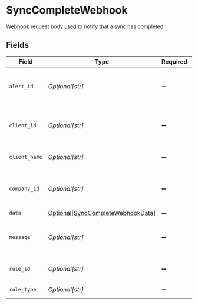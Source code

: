 # SyncCompleteWebhook

Webhook request body used to notify that a sync has completed.


## Fields

| Field                                                                               | Type                                                                                | Required                                                                            | Description                                                                         | Example                                                                             |
| ----------------------------------------------------------------------------------- | ----------------------------------------------------------------------------------- | ----------------------------------------------------------------------------------- | ----------------------------------------------------------------------------------- | ----------------------------------------------------------------------------------- |
| `alert_id`                                                                          | *Optional[str]*                                                                     | :heavy_minus_sign:                                                                  | Unique identifier of the webhook event.                                             |                                                                                     |
| `client_id`                                                                         | *Optional[str]*                                                                     | :heavy_minus_sign:                                                                  | Unique identifier for your client in Codat.                                         |                                                                                     |
| `client_name`                                                                       | *Optional[str]*                                                                     | :heavy_minus_sign:                                                                  | Name of your client in Codat.                                                       |                                                                                     |
| `company_id`                                                                        | *Optional[str]*                                                                     | :heavy_minus_sign:                                                                  | Unique identifier for your SMB in Codat.                                            | 8a210b68-6988-11ed-a1eb-0242ac120002                                                |
| `data`                                                                              | [Optional[SyncCompleteWebhookData]](../../models/shared/synccompletewebhookdata.md) | :heavy_minus_sign:                                                                  | N/A                                                                                 |                                                                                     |
| `message`                                                                           | *Optional[str]*                                                                     | :heavy_minus_sign:                                                                  | A human readable message about the webhook.                                         |                                                                                     |
| `rule_id`                                                                           | *Optional[str]*                                                                     | :heavy_minus_sign:                                                                  | Unique identifier for the rule.                                                     |                                                                                     |
| `rule_type`                                                                         | *Optional[str]*                                                                     | :heavy_minus_sign:                                                                  | The type of rule.                                                                   |                                                                                     |